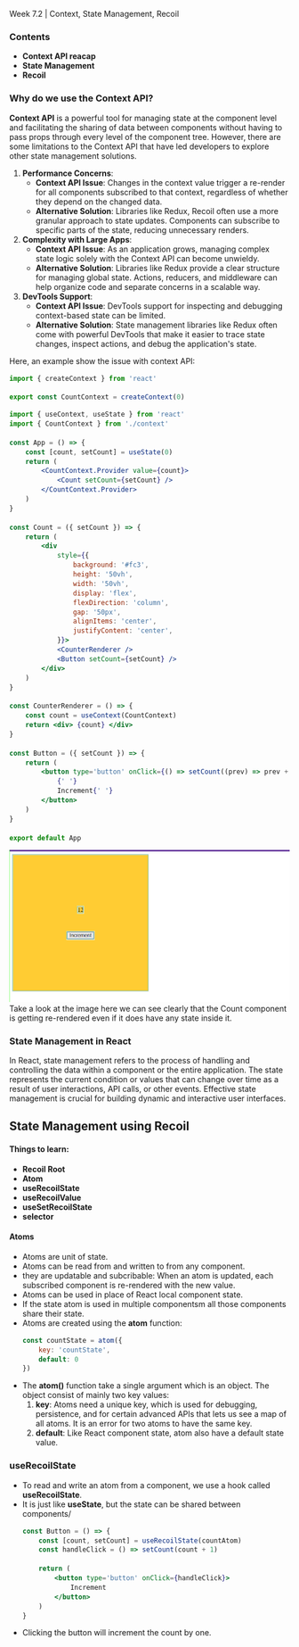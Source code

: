 Week 7.2 | Context, State Management, Recoil

### Contents
- **Context API reacap**
- **State Management**
- **Recoil**

### Why do we use the Context API?
**Context API** is a powerful tool for managing state at the component level and facilitating the sharing of data between components without having to pass props through every level of the component tree. However, there are some limitations to the Context API that have led developers to explore other state management solutions. 
1. **Performance Concerns**:
    - **Context API Issue**: Changes in the context value trigger a re-render for all components subscribed to that context, regardless of whether they depend on the changed data.
    - **Alternative Solution**: Libraries like Redux, Recoil often use a more granular approach to state updates. Components can subscribe to specific parts of the state, reducing unnecessary renders.
2. **Complexity with Large Apps**:
    - **Context API Issue**: As an application grows, managing complex state logic solely with the Context API can become unwieldy.
    - **Alternative Solution**: Libraries like Redux provide a clear structure for managing global state. Actions, reducers, and middleware can help organize code and separate concerns in a scalable way.
3. **DevTools Support**:
    - **Context API Issue**: DevTools support for inspecting and debugging context-based state can be limited.
    - **Alternative Solution**: State management libraries like Redux often come with powerful DevTools that make it easier to trace state changes, inspect actions, and debug the application's state.

Here, an example show the issue with context API:
 ``` jsx
import { createContext } from 'react'

export const CountContext = createContext(0)
```
``` jsx
import { useContext, useState } from 'react'
import { CountContext } from './context'

const App = () => {
    const [count, setCount] = useState(0)
    return (
        <CountContext.Provider value={count}>
            <Count setCount={setCount} />
        </CountContext.Provider>
    )
}

const Count = ({ setCount }) => {
    return (
        <div
            style={{
                background: '#fc3',
                height: '50vh',
                width: '50vh',
                display: 'flex',
                flexDirection: 'column',
                gap: '50px',
                alignItems: 'center',
                justifyContent: 'center',
            }}>
            <CounterRenderer />
            <Button setCount={setCount} />
        </div>
    )
}

const CounterRenderer = () => {
    const count = useContext(CountContext)
    return <div> {count} </div>
}

const Button = ({ setCount }) => {
    return (
        <button type='button' onClick={() => setCount((prev) => prev + 1)}>
            {' '}
            Increment{' '}
        </button>
    )
}

export default App
```
![](images/counter-context-api.png)
Take a look at the image here we can see clearly that the Count component is getting re-rendered even if it does have any state inside it.

### State Management in React
In React, state management refers to the process of handling and controlling the data within a component or the entire application. The state represents the current condition or values that can change over time as a result of user interactions, API calls, or other events. Effective state management is crucial for building dynamic and interactive user interfaces.

## State Management using Recoil
#### Things to learn:
- **Recoil Root**
- **Atom**
- **useRecoilState**
- **useRecoilValue**
- **useSetRecoilState**
- **selector**

#### Atoms
- Atoms are unit of state.
- Atoms can be read from and written to from any component.
- they are updatable and subcribable: When an atom is updated, each subscribed component is re-rendered with the new value.
- Atoms can be used in place of React local component state.
- If the state atom is used in multiple componentsm all those components share their state.
- Atoms are created using the **atom** function:
    ``` jsx
    const countState = atom({
        key: 'countState',
        default: 0
    })
    ```
- The **atom()** function take a single argument which is an object. The object consist of mainly two key values:
    1. **key**: Atoms need a unique key, which is used for debugging, persistence, and for certain advanced APIs that lets us see a map of all atoms. It is an error for two atoms to have the same key.
    2. **default**: Like React component state, atom also have a default state value.

### useRecoilState
- To read and write an atom from a component, we use a hook called **useRecoilState**.
- It is just like **useState**, but the state can be shared between components/
    ``` jsx
    const Button = () => {
        const [count, setCount] = useRecoilState(countAtom)
        const handleClick = () => setCount(count + 1)

        return (
            <button type='button' onClick={handleClick}>
                Increment
            </button>
        )
    }
    ```
- Clicking the button will increment the count by one.

